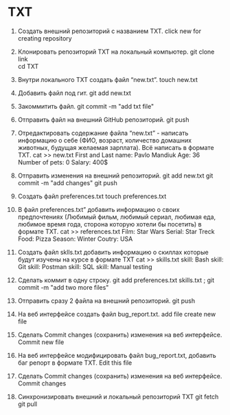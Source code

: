   # TXT
  1. Создать внешний репозиторий c названием TXT.
  click new for creating repository
  2. Клонировать репозиторий TXT на локальный компьютер.
  git clone link  
  cd TXT
  3. Внутри локального TXT создать файл “new.txt”.
  touch new.txt
  4. Добавить файл под гит.
  git add new.txt
  5. Закоммитить файл.
  git commit -m "add txt file"
  6. Отправить файл на внешний GitHub репозиторий.
  git push
  7. Отредактировать содержание файла “new.txt” - написать информацию о себе (ФИО, возраст, количество домашних животных, будущая желаемая зарплата). Всё написать в  формате TXT.
  cat >> new.txt
  First and Last name: Pavlo Mandiuk
  Age: 36
  Number of pets: 0
  Salary: 400$
  8. Отправить изменения на внешний репозиторий.
  git add new.txt
  git commit -m "add changes"
  git push

  9. Создать файл preferences.txt
  touch preferences.txt
  10. В файл preferences.txt” добавить информацию о своих предпочтениях (Любимый фильм, любимый сериал, любимая еда, любимое время года, сторона которую хотели бы посетить) в формате TXT.
  cat >> references.txt
  Film: Star Wars
  Serial: Star Treck
  Food: Pizza
  Season: Winter
  Coutry: USA
  11. Создать файл sklls.txt добавить информацию о скиллах которые будут изучены на курсе в формате TXT
  cat >> skills.txt
  skill: Bash
  skill: Git
  skill: Postman
  skill: SQL
  skill: Manual testing
  12. Сделать коммит в одну строку.
  git add preferences.txt skills.txt ; git commit -m "add two more files"
  13. Отправить сразу 2 файла на внешний репозиторий.
  git push
  14. На веб интерфейсе создать файл bug_report.txt.
  add file 
  create new file
  15. Сделать Commit changes (сохранить) изменения на веб интерфейсе.
  Commit new file
  16. На веб интерфейсе модифицировать файл bug_report.txt, добавить баг репорт в формате TXT.
  Edit this file
  17. Сделать Commit changes (сохранить) изменения на веб интерфейсе.
  Commit changes
  18. Синхронизировать внешний и локальный репозиторий TXT
  git fetch
  git pull
